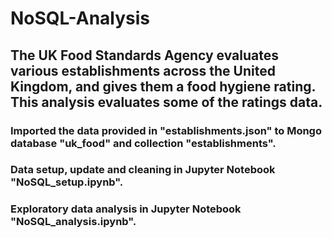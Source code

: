 # NoSQL-Analysis
## The UK Food Standards Agency evaluates various establishments across the United Kingdom, and gives them a food hygiene rating. This analysis evaluates some of the ratings data.
### Imported the data provided in "establishments.json" to Mongo database "uk_food" and collection "establishments".
### Data setup, update and cleaning in Jupyter Notebook "NoSQL_setup.ipynb".
### Exploratory data analysis in Jupyter Notebook "NoSQL_analysis.ipynb".